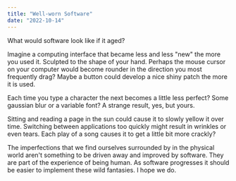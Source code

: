 ```yaml
---
title: "Well-worn Software"
date: "2022-10-14"
---
```


What would software look like if it aged?

Imagine a computing interface that became less and less "new" the more you used it. Sculpted to the shape of your hand. Perhaps the mouse cursor on your computer would become rounder in the direction you most frequently drag? Maybe a button could develop a nice shiny patch the more it is used.

Each time you type a character the next becomes a little less perfect? Some gaussian blur or a variable font? A strange result, yes, but yours.

Sitting and reading a page in the sun could cause it to slowly yellow it over time. Switching between applications too quickly might result in wrinkles or even tears. Each play of a song causes it to get a little bit more crackly?

The imperfections that we find ourselves surrounded by in the physical world aren't something to be driven away and improved by software. They are part of the experience of being human. As software progresses it should be easier to implement these wild fantasies. I hope we do.